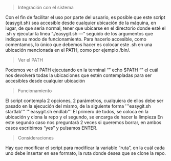 >Integración con el sistema
>
Con el fin de facilitar el uso por parte del usuario, es posible que este script (easygit.sh) sea accesible desde cualquier ubicación de la máquina, en lugar, de que sería normal, tener que ubicarse en el directorio donde esté el .sh y ejecutar la línea “./easygit.sh —” seguido de los argumentos que indique su modo de funcionamiento.
Para hacerlo accesible, como comentamos, lo único que debemos hacer es colocar este .sh en una ubicación mencionada en el PATH, como por ejemplo /bin/.

>Ver el PATH
>
Podemos ver el PATH ejecutando en la terminal “” echo $PATH “” el cuál nos devolverá todas la ubicaciones que estén contempladas para ser accesibles desde cualquier ubicación

>Funcionamiento
>
El script contempla 2 opciones, 2 parámetros, cualquiera de ellos debe ser pasado en la ejecución del mismo, de la siguiente forma
'''easygit.sh startlab'''
'''easygit.sh endlab'''
El primero de todos, se coloca en la ubicación y clona la repo y el segundo, se encarga de hacer la limpieza
En este segundo caso nos preguntará 2 veces si queremos borrar, en ambos casos escribimos “yes” y pulsamos ENTER.

>Consideraciones
>
Hay que modificar el script para modificar la variable “ruta”, en la cuál cada uno debe insertar en ese formato, la ruta donde desea que se clone la repo. 

